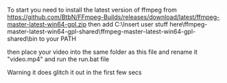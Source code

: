 To start you need to install the latest version of ffmpeg from https://github.com/BtbN/FFmpeg-Builds/releases/download/latest/ffmpeg-master-latest-win64-gpl.zip
then add 
C:\Insert user stuff here\ffmpeg-master-latest-win64-gpl-shared\ffmpeg-master-latest-win64-gpl-shared\bin
to your PATH

then place your video into the same folder as this file and rename it "video.mp4" and run the run.bat file

Warning it does glitch it out in the first few secs
